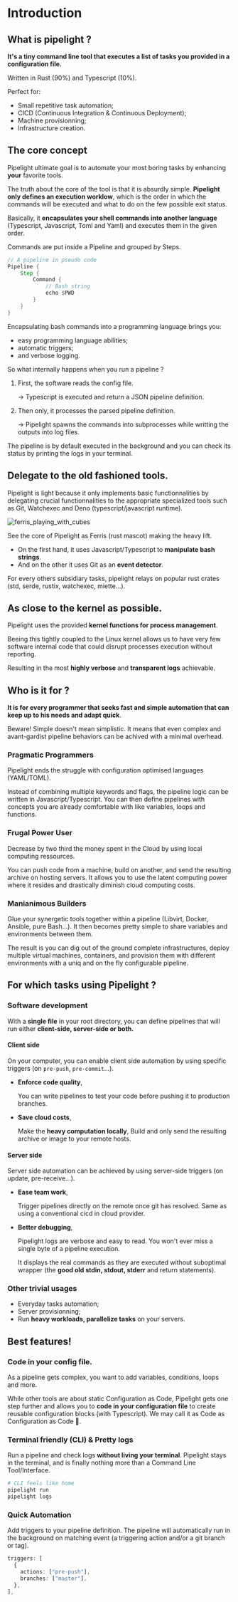 <script setup>
import Example from '@components/Example.vue';
import Sheet from '@components/Sheet.vue';
import Schema from '@components/Schema.vue';
import Features from "@components/Features.vue";
</script>

# Introduction

## What is pipelight ?

**It's a tiny command line tool that executes a list of tasks you provided in a configuration file.**

Written in Rust (90%) and Typescript (10%).

Perfect for:

- Small repetitive task automation;
- CICD (Continuous Integration & Continuous Deployment);
- Machine provisionning;
- Infrastructure creation.

## The core concept

Pipelight ultimate goal is to automate your most boring tasks by enhancing **your** favorite tools.

The truth about the core of the tool is that it is absurdly simple.
**Pipelight only defines an execution worklow**, which is the order in which the commands will be executed
and what to do on the few possible exit status.

Basically, it **encapsulates your shell commands into another language** (Typescript, Javascript, Toml and Yaml)
and executes them in the given order.

Commands are put inside a Pipeline and grouped by Steps.

```rs
// A pipeline in pseudo code
Pipeline {
    Step {
        Command {
            // Bash string
            echo $PWD
        }
    }
}
```

Encapsulating bash commands into a programming language brings you:

- easy programming language abilities;
- automatic triggers;
- and verbose logging.

So what internally happens when you run a pipeline ?

1. First, the software reads the config file.

   -> Typescript is executed and return a JSON pipeline definition.

2. Then only, it processes the parsed pipeline definition.

   -> Pipelight spawns the commands into subprocesses while writting the outputs into log files.

<Schema/>

The pipeline is by default executed in the background and
you can check its status by printing the logs in your terminal.

## Delegate to the old fashioned tools.

Pipelight is light because it only implements basic functionnalities by delegating crucial functionnalities
to the appropriate specialized tools such as Git, Watchexec and Deno (typescript/javascript runtime).

<div class="flex justify-center">
    <img src="/images/ferris_playing_pipelight.png" alt="ferris_playing_with_cubes" class="sm">
</div>

See the core of Pipelight as Ferris (rust mascot) making the heavy lift.

- On the first hand, it uses Javascript/Typescript to **manipulate bash strings**.
- And on the other it uses Git as an **event detector**.

For every others subsidiary tasks, pipelight relays on popular rust crates (std, serde, rustix, watchexec, miette...).

## As close to the kernel as possible.

Pipelight uses the provided **kernel functions for process management**.

Beeing this tightly coupled to the Linux kernel allows us to have very few software internal code that could
disrupt processes execution without reporting.

Resulting in the most **highly verbose** and **transparent logs** achievable.

## Who is it for ?

**It is for every programmer that seeks fast and simple automation that can keep up to his needs and adapt quick**.

Beware! Simple doesn't mean simplistic.
It means that even complex and avant-gardist pipeline behaviors can be achived with a minimal overhead.

### Pragmatic Programmers

Pipelight ends the struggle with configuration optimised languages (YAML/TOML).

Instead of combining multiple keywords and flags, the pipeline logic can be written in Javascript/Typescript.
You can then define pipelines with concepts you are already comfortable with like variables, loops and functions.

### Frugal Power User

Decrease by two third the money spent in the Cloud by using local computing ressources.

You can push code from a machine, build on another,
and send the resulting archive on hosting servers.
It allows you to use the latent computing power where it resides
and drastically diminish cloud computing costs.

### Manianimous Builders

Glue your synergetic tools together within a pipeline (Libvirt, Docker, Ansible, pure Bash...).
It then becomes pretty simple to share variables and environments between them.

The result is you can dig out of the ground complete infrastructures,
deploy multiple virtual machines, containers, and provision them with different environments
with a uniq and on the fly configurable pipeline.

## For which tasks using Pipelight ?

### Software development

With a **single file** in your root directory, you can define pipelines that will run either
**client-side, server-side or both.**

#### Client side

On your computer, you can enable client side automation by using specific triggers (on `pre-push`, `pre-commit`...).

- **Enforce code quality**,

  You can write pipelines to test your code before pushing it to production branches.

- **Save cloud costs**,

  Make the **heavy computation locally**,
  Build and only send the resulting archive or image to your remote hosts.

#### Server side

Server side automation can be achieved by using server-side triggers (on update, pre-receive...).

- **Ease team work**,

  Trigger pipelines directly on the remote once git has resolved.
  Same as using a conventional cicd in cloud provider.

- **Better debugging**,

  Pipelight logs are verbose and easy to read.
  You won't ever miss a single byte of a pipeline execution.

  It displays the real commands as they are executed without suboptimal wrapper (the **good old stdin, stdout, stderr** and return statements).

### Other trivial usages

- Everyday tasks automation;
- Server provisionning;
- Run **heavy workloads, parallelize tasks** on your servers.

## Best features!

### Code in your config file.

As a pipeline gets complex, you want to add variables, conditions, loops and more.

While other tools are about static Configuration as Code,
Pipelight gets one step further and allows you to **code in your configuration file** to create reusable configuration blocks (with Typescript).
We may call it as Code as Configuration as Code 🥴.

### Terminal friendly (CLI) & Pretty logs

Run a pipeline and check logs **without living your terminal**.
Pipelight stays in the terminal, and is finally nothing more than a Command Line Tool/Interface.

```sh
# CLI feels like home
pipelight run
pipelight logs
```

### Quick Automation

Add triggers to your pipeline definition.
The pipeline will automatically run in the background on matching event (a triggering action and/or a git branch or tag).

```ts
triggers: [
  {
    actions: ["pre-push"],
    branches: ["master"],
  },
],
```

